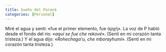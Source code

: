 ```yaml
---
title: Sueño del Paraná
categories: [Personal]
---
```


Miré el agua y sentí: «fue el primer elemento, fue ἀρχή». La voz de P habló
desde el fondo del río: «*aquí se fue che rekové*». (Sentí en mi corazón tanta
tristeza.) Y el agua dijo: «*Rohechaga'u, che mborayhumí*». (Sentí en mi corazón
tanta tristeza.)


